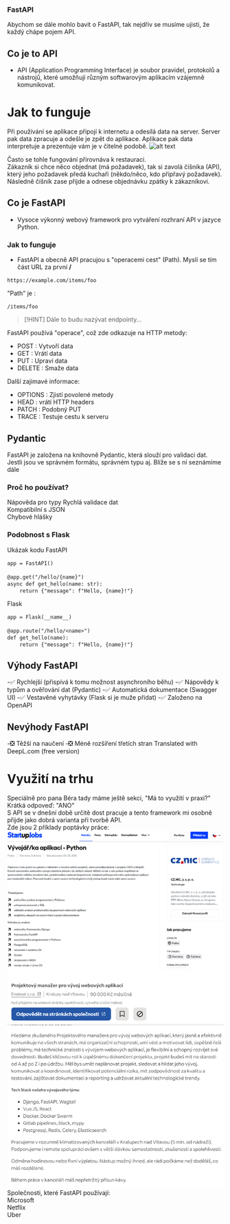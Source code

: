### FastAPI  
Abychom se dále mohlo bavit o FastAPI, tak nejdřív se musíme ujisti, že každý chápe pojem API.
## Co je to API
 - API (Application Programming Interface) je soubor pravidel, protokolů a nástrojů, které umožňují různým softwarovým aplikacím vzájemně komunikovat.

# Jak to funguje
Při používání se aplikace připojí k internetu a odesílá data na server. Server pak data zpracuje a odešle je zpět do aplikace. 
Aplikace pak data interpretuje a prezentuje vám je v čitelné podobě. 
![alt text](https://images.datacamp.com/image/upload/v1664210695/A_simple_API_architecture_design_f98bfad9ce.png)  

Často se tohle fungování přirovnáva k restauraci.    
Zákazník si chce něco objednat (má požadavek), tak si zavolá číšníka (API), který jeho požadavek předá kuchaři (někdo/něco, kdo připřavý požadavek). Následně číšník zase přijde a odnese objednávku zpátky k zákazníkovi.

## Co je FastAPI
 - Vysoce výkonný webový framework pro vytváření rozhraní API v jazyce Python.
### Jak to funguje
 - FastAPI a obecně API pracujou s "operacemi cest" (Path). Myslí se tím část URL za první **/**
```
https://example.com/items/foo
```
"Path" je :
```
/items/foo
```  
>[!HINT] 
> Dále to budu nazývat endpointy...

FastAPI používá "operace", což zde odkazuje na HTTP metody:

- POST : Vytvoří data
- GET : Vrátí data
- PUT : Upraví data
- DELETE : Smaže data

Další zajimavé informace:
- OPTIONS : Zjistí povolené metody
- HEAD : vrátí HTTP headers
- PATCH : Podobný PUT
- TRACE : Testuje cestu k serveru

## Pydantic
 FastAPI je založena na knihovně Pydantic, která slouží pro validaci dat. 
 Jestli jsou ve správném formátu, správném typu aj.
 Blíže se s ní seznámíme dále

 
### Proč ho používat?

 Nápověda pro typy 
 Rychlá validace dat  
 Kompatibilní s JSON  
 Chybové hlášky  

### Podobnost s Flask
Ukázak kodu 
FastAPI
```
app = FastAPI()

@app.get("/hello/{name}")
async def get_hello(name: str):
    return {"message": f"Hello, {name}!"}
```
Flask
```
app = Flask(__name__)

@app.route("/hello/<name>")
def get_hello(name):
    return {"message": f"Hello, {name}!"}
```

## Výhody FastAPI
 -:white_check_mark: Rychlejší (přispívá k tomu možnost asynchroního běhu)
 -:white_check_mark: Nápovědy k typům a ověřování dat (Pydantic)
 -:white_check_mark: Automatická dokumentace (Swagger UI)
 -:white_check_mark: Vestavěné vyhytávky (Flask si je muže přidat)
 -:white_check_mark: Založeno na OpenAPI

## Nevýhody FastAPI
 -:negative_squared_cross_mark: Těžší na naučení
 -:negative_squared_cross_mark: Méně rozšíření třetích stran
Translated with DeepL.com (free version)

# Využití na trhu
Speciálně pro pana Béra tady máme ještě sekci, "Má to využití v praxi?"
Krátká odpoveď: "ANO"  
S API se v dnešní době určitě dost pracuje a tento framework mi osobně přijde jako dobrá varianta při tvorbě API.  
Zde jsou 2 příklady poptávky práce:  
![alt text](code/app/img/FastApi_jobs1.png)  
![alt text](code/app/img/FastApi_jobs2.png)  
Společnosti, které FastAPI používají:  
Microsoft  
Netflix  
Uber

